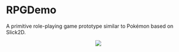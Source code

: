# RPGDemo
A primitive role-playing game prototype similar to Pokémon based on Slick2D.

<p align="center">
  <img src="http://manuel-joswig.de/files/screenshots/rpgdemo.png" />
</p>
